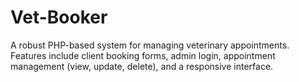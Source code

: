 # Vet-Booker
A robust PHP-based system for managing veterinary appointments. Features include client booking forms, admin login, appointment management (view, update, delete), and a responsive interface.
